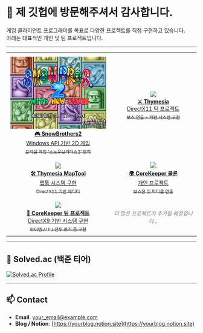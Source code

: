 # 👋 제 깃헙에 방문해주셔서 감사합니다.

게임 클라이언트 프로그래머를 목표로 다양한 프로젝트를 직접 구현하고 있습니다.  
아래는 대표적인 개인 및 팀 프로젝트입니다.

---

<table>
  <tr>
    <td align="center" style="padding: 10px;">
      <a href="https://github.com/HanUIn123/SnowBrothers2">
        <img src="https://raw.githubusercontent.com/HanUIn123/SnowBrothers2/main/Images/SnowBrothers.png" width="280"/><br/>
        <b>🎮 SnowBrothers2</b><br/>
        Windows API 기반 2D 게임<br/>
        <sub>오락실 게임 '스노우브라더스2' 모작</sub>
      </a>
    </td>
    <td align="center" style="padding: 10px;">
      <a href="https://github.com/HanUIn123/Thymesia">
        <img src="https://raw.githubusercontent.com/HanUIn123/Thymesia/main/Thymesia_Thumnail.png" width="280"/><br/>
        <b>⚔️ Thymesia</b><br/>
        DirectX11 팀 프로젝트<br/>
        <sub>보스 연출 + 파편 시스템 구현</sub>
      </a>
    </td>
  </tr>
  <tr>
    <td align="center" style="padding: 10px;">
      <a href="https://github.com/HanUIn123/Thymesia_MapTool">
        <img src="https://raw.githubusercontent.com/HanUIn123/Thymesia_MapTool/main/MapTool_Thumbnail.png" width="280"/><br/>
        <b>🛠️ Thymesia MapTool</b><br/>
        맵툴 시스템 구현<br/>
        <sub>DirectX11 기반 에디터</sub>
      </a>
    </td>
    <td align="center" style="padding: 10px;">
      <a href="https://github.com/HanUIn123/CoreKeeper_-_CopyGame">
        <img src="https://raw.githubusercontent.com/HanUIn123/CoreKeeper_-_CopyGame/main/Images/CoreKeeper_Thumbnail.png" width="280"/><br/>
        <b>🌍 CoreKeeper 클론</b><br/>
        개인 프로젝트<br/>
        <sub>보스전 및 파티클 연출</sub>
      </a>
    </td>
  </tr>
  <tr>
    <td align="center" style="padding: 10px;">
      <a href="https://github.com/HanUIn123/CoreKeeper">
        <img src="https://raw.githubusercontent.com/HanUIn123/CoreKeeper/main/CoreKeeper_Thumbnail.png" width="280"/><br/>
        <b>🧱 CoreKeeper 팀 프로젝트</b><br/>
        DirectX9 기반 시스템 구현<br/>
        <sub>아이템 / UI / 전투 로직 등 구현</sub>
      </a>
    </td>
    <td align="center" style="padding: 10px; color: gray;">
      <i>더 많은 프로젝트가 추가될 예정입니다...</i>
    </td>
  </tr>
</table>

---

## 🧠 Solved.ac (백준 티어)

[![Solved.ac Profile](http://mazassumnida.wtf/api/generate_badge?boj=gksyy12345)](https://solved.ac/profile/gksyy12345)

---

## 📫 Contact

- **Email**: your_email@example.com  
- **Blog / Notion**: [https://yourblog.notion.site](https://yourblog.notion.site)
